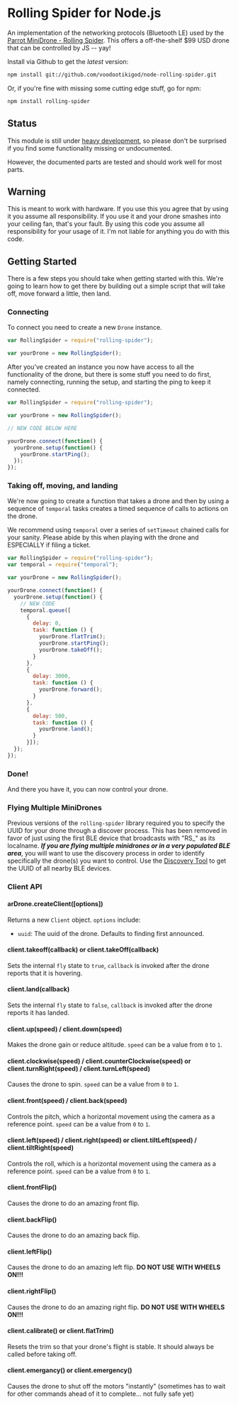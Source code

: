 # Rolling Spider for Node.js

An implementation of the networking protocols (Bluetooth LE) used by the
[Parrot MiniDrone - Rolling Spider](http://www.parrot.com/usa/products/rolling-spider/). This offers a off-the-shelf $99 USD drone that can be controlled by JS -- yay!

Install via Github to get the *latest* version:

```bash
npm install git://github.com/voodootikigod/node-rolling-spider.git
```

Or, if you're fine with missing some cutting edge stuff, go for npm:

```bash
npm install rolling-spider
```

## Status

This module is still under [heavy development](CONTRIBUTING.md), so please don't be surprised if
you find some functionality missing or undocumented.

However, the documented parts are tested and should work well for most parts.

## Warning

This is meant to work with hardware. If you use this you agree that by using it you assume all responsibility. If you use it and your drone smashes into your ceiling fan, that's your fault. By using this code you assume all responsibility for your usage of it. I'm not liable for anything you do with this code.

## Getting Started

There is a few steps you should take when getting started with this. We're going to learn how to get there by building out a simple script that will take off, move forward a little, then land.


### Connecting

To connect you need to create a new `Drone` instance.

```javascript
var RollingSpider = require("rolling-spider");

var yourDrone = new RollingSpider();
```

After you've created an instance you now have access to all the functionality of the drone, but there is some stuff you need to do first, namely connecting, running the setup, and starting the ping to keep it connected.

```javascript
var RollingSpider = require("rolling-spider");

var yourDrone = new RollingSpider();

// NEW CODE BELOW HERE

yourDrone.connect(function() {
  yourDrone.setup(function() {
    yourDrone.startPing();
  });
});
```
### Taking off, moving, and landing

We're now going to create a function that takes a drone and then by using a sequence of `temporal` tasks creates a timed sequence of calls to actions on the drone.

We recommend using `temporal` over a series of `setTimeout` chained calls for your sanity. Please abide by this when playing with the drone and ESPECIALLY if filing a ticket.

```javascript
var RollingSpider = require("rolling-spider");
var temporal = require("temporal");

var yourDrone = new RollingSpider();

yourDrone.connect(function() {
  yourDrone.setup(function() {
    // NEW CODE
    temporal.queue([
      {
        delay: 0,
        task: function () {
          yourDrone.flatTrim();
          yourDrone.startPing();
          yourDrone.takeOff();
        }
      },
      {
        delay: 3000,
        task: function () {
          yourDrone.forward();
        }
      },
      {
        delay: 500,
        task: function () {
          yourDrone.land();
        }
      }]);
  });
});

```

### Done!

And there you have it, you can now control your drone.


### Flying Multiple MiniDrones

Previous versions of the `rolling-spider` library required you to specify the UUID for your drone through a discover process. This has been removed in favor of just using the first BLE device that broadcasts with "RS_" as its localname. ***If you are flying multiple minidrones or in a very populated BLE area***, you will want to use the discovery process in order to identify specifically the drone(s) you want to control. Use the [Discovery Tool](https://github.com/FluffyJack/node-rolling-spider/blob/master/SamplesAndTools/discover.js) to get the UUID of all nearby BLE devices.


### Client API

#### arDrone.createClient([options])

Returns a new `Client` object. `options` include:

* `uuid`: The uuid of the drone. Defaults to finding first announced.


#### client.takeoff(callback) __or__ client.takeOff(callback)

Sets the internal `fly` state to `true`, `callback` is invoked after the drone
reports that it is hovering.

#### client.land(callback)

Sets the internal `fly` state to `false`, `callback` is invoked after the drone
reports it has landed.

#### client.up(speed) / client.down(speed)

Makes the drone gain or reduce altitude. `speed` can be a value from `0` to `1`.

#### client.clockwise(speed) / client.counterClockwise(speed) __or__ client.turnRight(speed) / client.turnLeft(speed)

Causes the drone to spin. `speed` can be a value from `0` to `1`.

#### client.front(speed) / client.back(speed)

Controls the pitch, which a horizontal movement using the camera
as a reference point.  `speed` can be a value from `0` to `1`.

#### client.left(speed) / client.right(speed) __or__ client.tiltLeft(speed) / client.tiltRight(speed)

Controls the roll, which is a horizontal movement using the camera
as a reference point.  `speed` can be a value from `0` to `1`.

#### client.frontFlip()

Causes the drone to do an amazing front flip.

#### client.backFlip()

Causes the drone to do an amazing back flip.

#### client.leftFlip()

Causes the drone to do an amazing left flip. **DO NOT USE WITH WHEELS ON!!!**

#### client.rightFlip()

Causes the drone to do an amazing right flip. **DO NOT USE WITH WHEELS ON!!!**


#### client.calibrate() __or__ client.flatTrim()

Resets the trim so that your drone's flight is stable. It should always be
called before taking off.



#### client.emergancy() __or__ client.emergency()

Causes the drone to shut off the motors "instantly" (sometimes has to wait for other commands ahead of it to complete... not fully safe yet)
